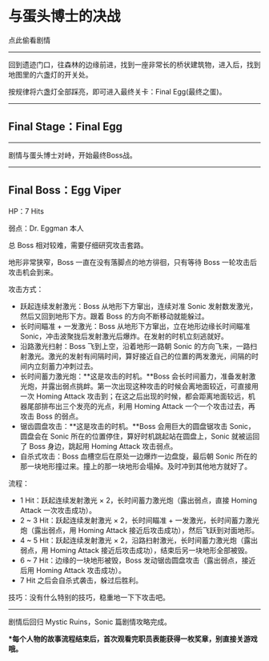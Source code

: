 # 与蛋头博士的决战

点此偷看剧情

---

回到遗迹门口，往森林的边缘前进，找到一座非常长的桥状建筑物，进入后，找到地图里的六盏灯的开关处。

按规律将六盏灯全部踩亮，即可进入最终关卡：Final Egg\(最终之蛋\)。

---

## Final Stage：Final Egg

---

剧情与蛋头博士对峙，开始最终Boss战。

---

## Final Boss：Egg Viper

HP：7 Hits

弱点：Dr. Eggman 本人

总 Boss 相对较难，需要仔细研究攻击套路。

地形非常狭窄，Boss 一直在没有落脚点的地方徘徊，只有等待 Boss 一轮攻击后攻击机会到来。



攻击方式：

* 跃起连续发射激光：Boss 从地形下方窜出，连续对准 Sonic 发射数发激光，然后又回到地形下方。跟着 Boss 的方向不断移动就能躲过。
* 长时间瞄准 + 一发激光：Boss 从地形下方窜出，立在地形边缘长时间瞄准 Sonic，冲击波聚拢后发射激光后爆炸。在发射的时机立刻逃就好。
* 沿路激光扫射：Boss 飞到上空，沿着地形一路朝 Sonic 的方向飞来，一路扫射激光。激光的发射有间隔时间，算好接近自己的位置的两发激光，间隔的时间内立刻蓄力冲刺过去。
* 长时间蓄力激光炮：**这是攻击的时机。**Boss 会长时间蓄力，准备发射激光炮，并露出弱点挑衅。第一次出现这种攻击的时候会离地面较近，可直接用一次 Homing Attack 攻击到；在这之后出现的时候，都会距离地面较远，机器尾部排布出三个发亮的光点，利用 Homing Attack 一个一个攻击过去，再攻击 Boss 的弱点。
* 锯齿圆盘攻击：**这是攻击的时机。**Boss 会用巨大的圆盘锯攻击 Sonic，圆盘会在 Sonic 所在的位置停住，算好时机跳起站在圆盘上，Sonic 就被运回了 Boss 身边，跳起用 Homing Attack 攻击弱点。
* 自杀式攻击：Boss 血槽空后在原处一边爆炸一边盘旋，最后朝 Sonic 所在的那一块地形撞过来。撞上的那一块地形会塌掉。及时冲到其他地方就好了。



流程：

* 1 Hit：跃起连续发射激光 × 2，长时间蓄力激光炮（露出弱点，直接 Homing Attack 一次攻击成功）。
* 2 ~ 3 Hit：跃起连续发射激光 × 2，长时间瞄准 + 一发激光，长时间蓄力激光炮（露出弱点，用 Homing Attack 接近后攻击成功），然后飞跃到对面地形。
* 4 ~ 5 Hit：跃起连续发射激光 × 2，沿路扫射激光，长时间蓄力激光炮（露出弱点，用 Homing Attack 接近后攻击成功），结束后另一块地形全部被毁。
* 6 ~ 7 Hit：边缘的一块地形被毁，Boss 发动锯齿圆盘攻击（露出弱点，接近后用 Homing Attack 攻击成功）。
* 7 Hit 之后会自杀式袭击，躲过后胜利。

技巧：没有什么特别的技巧，稳重地一下下攻击吧。

---

剧情后回归 Mystic Ruins，Sonic 篇剧情攻略完成。

**\*每个人物的故事流程结束后，首次观看完职员表能获得一枚奖章，别直接关游戏哦。**

